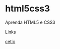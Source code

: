 # html5css3
Aprenda HTML5 e CSS3

Links

[cetic](https://devops.redeis.com.br/release-ui/IS/#/atendimento/prescricao)
